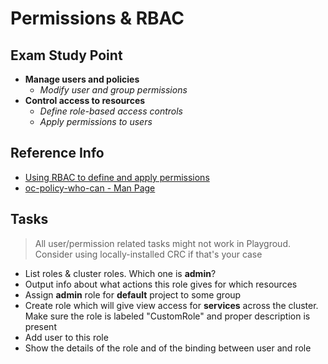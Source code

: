 # Permissions & RBAC

## Exam Study Point

* **Manage users and policies**
    * _Modify user and group permissions_
* **Control access to resources**
    * _Define role-based access controls_
    * _Apply permissions to users_


## Reference Info

* [Using RBAC to define and apply permissions](https://docs.openshift.com/container-platform/4.2/authentication/using-rbac.html)
* [oc-policy-who-can - Man Page](https://www.mankier.com/1/oc-policy-who-can)

## Tasks

> All user/permission related tasks might not work in Playgroud. Consider using
    locally-installed CRC if that's your case

* List roles & cluster roles. Which one is **admin**?
* Output info about what actions this role gives for which resources
* Assign **admin** role for **default** project to some group
* Create role which will give view access for **services** across the cluster.
    Make sure the role is labeled "CustomRole" and proper description is present
* Add user to this role
* Show the details of the role and of the binding between user and role